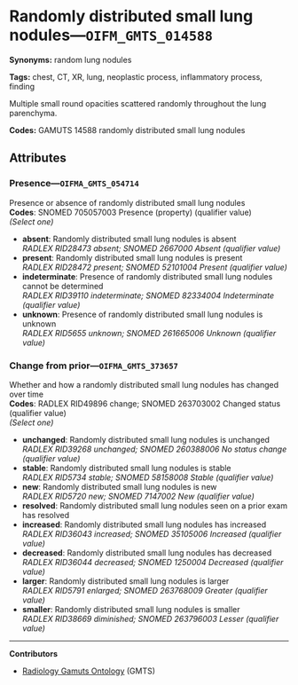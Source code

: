 # Randomly distributed small lung nodules—`OIFM_GMTS_014588`

**Synonyms:** random lung nodules

**Tags:** chest, CT, XR, lung, neoplastic process, inflammatory process, finding

Multiple small round opacities scattered randomly throughout the lung parenchyma.

**Codes:** GAMUTS 14588 randomly distributed small lung nodules

## Attributes

### Presence—`OIFMA_GMTS_054714`

Presence or absence of randomly distributed small lung nodules  
**Codes**: SNOMED 705057003 Presence (property) (qualifier value)  
*(Select one)*

- **absent**: Randomly distributed small lung nodules is absent  
_RADLEX RID28473 absent; SNOMED 2667000 Absent (qualifier value)_
- **present**: Randomly distributed small lung nodules is present  
_RADLEX RID28472 present; SNOMED 52101004 Present (qualifier value)_
- **indeterminate**: Presence of randomly distributed small lung nodules cannot be determined  
_RADLEX RID39110 indeterminate; SNOMED 82334004 Indeterminate (qualifier value)_
- **unknown**: Presence of randomly distributed small lung nodules is unknown  
_RADLEX RID5655 unknown; SNOMED 261665006 Unknown (qualifier value)_

### Change from prior—`OIFMA_GMTS_373657`

Whether and how a randomly distributed small lung nodules has changed over time  
**Codes**: RADLEX RID49896 change; SNOMED 263703002 Changed status (qualifier value)  
*(Select one)*

- **unchanged**: Randomly distributed small lung nodules is unchanged  
_RADLEX RID39268 unchanged; SNOMED 260388006 No status change (qualifier value)_
- **stable**: Randomly distributed small lung nodules is stable  
_RADLEX RID5734 stable; SNOMED 58158008 Stable (qualifier value)_
- **new**: Randomly distributed small lung nodules is new  
_RADLEX RID5720 new; SNOMED 7147002 New (qualifier value)_
- **resolved**: Randomly distributed small lung nodules seen on a prior exam has resolved  
- **increased**: Randomly distributed small lung nodules has increased  
_RADLEX RID36043 increased; SNOMED 35105006 Increased (qualifier value)_
- **decreased**: Randomly distributed small lung nodules has decreased  
_RADLEX RID36044 decreased; SNOMED 1250004 Decreased (qualifier value)_
- **larger**: Randomly distributed small lung nodules is larger  
_RADLEX RID5791 enlarged; SNOMED 263768009 Greater (qualifier value)_
- **smaller**: Randomly distributed small lung nodules is smaller  
_RADLEX RID38669 diminished; SNOMED 263796003 Lesser (qualifier value)_

---

**Contributors**

- [Radiology Gamuts Ontology](https://gamuts.net/) (GMTS)